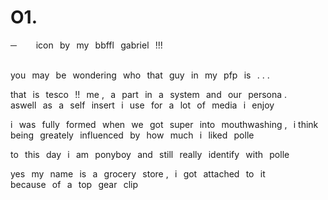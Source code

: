 # O1.
─⠀⠀⠀icon⠀by⠀my⠀bbffl⠀gabriel⠀!!!


<br>you⠀may⠀be⠀wondering⠀who⠀that⠀guy⠀in⠀my⠀pfp⠀is⠀. . .

that⠀is⠀tesco⠀!!⠀me ,⠀a⠀part⠀in⠀a⠀system⠀and⠀our⠀persona .
<br>aswell⠀as⠀a⠀self⠀insert⠀i⠀use⠀for⠀a⠀lot⠀of⠀media⠀i⠀enjoy

i⠀was⠀fully⠀formed⠀when⠀we⠀got⠀super⠀into⠀mouthwashing ,⠀i think
being⠀greately⠀influenced⠀by⠀how⠀much⠀i⠀liked⠀polle

to⠀this⠀day⠀i⠀am⠀ponyboy⠀and⠀still⠀really⠀identify⠀with⠀polle

yes⠀my⠀name⠀is⠀a⠀grocery⠀store ,⠀i⠀got⠀attached⠀to⠀it
<br>because⠀of⠀a⠀top⠀gear⠀clip
